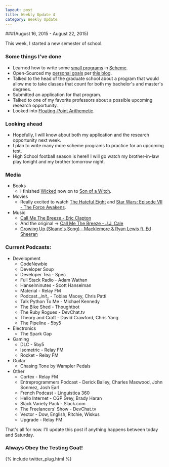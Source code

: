 ```yaml
---
layout: post
title: Weekly Update 4
category: Weekly Update
---
```

###(August 16, 2015 - August 22, 2015)

This week, I started a new semester of school.

<!--end of excerpt-->
### Some things I've done
* Learned how to write some [small programs](https://github.com/kylegalloway/cs503) in [Scheme](http://www.schemers.org/).
* Open-Sourced my [personal goals](https://github.com/kylegalloway/personal-goals) per [this blog](http://una.im/personal-goals-guide/#💁).
* Talked to the head of the graduate school about a program that would allow me to take classes that count for both my bachelor's and master's degrees.
* Submitted an application for that program.
* Talked to one of my favorite professors about a possible upcoming research opportunity.
* Looked into [Floating-Point Arithemetic](http://floating-point-gui.de/).

### Looking ahead
* Hopefully, I will know about both my application and the research opportunity next week.
* I plan to write many more scheme programs to practice for an upcoming test.
* High School football season is here!! I will go watch my brother-in-law play tonight and my brother tomorrow night.

### Media
* Books
    * I finished [Wicked](https://www.goodreads.com/book/show/37442.Wicked) now on to [Son of a Witch](https://www.goodreads.com/book/show/13521.Son_of_a_Witch).
* Movies
    * Really excited to watch [The Hateful Eight](http://www.imdb.com/title/tt3460252/) and [Star Wars: Episode VII - The Force Awakens](http://www.imdb.com/title/tt2488496/).
* Music
    * [Call Me The Breeze - Eric Clapton](https://www.youtube.com/watch?v=zsqF3p8ORDE)
    * And the original -> [Call Me The Breeze - J.J. Cale](https://www.youtube.com/watch?v=TlppIdtLw5A)
    * [Growing Up (Sloane's Song) - Macklemore & Ryan Lewis ft. Ed Sheeran](https://www.youtube.com/watch?v=6mhtJduoCZ0)

### Current Podcasts:
* Development
    * CodeNewbie
    * Developer Soup
    * Developer Tea - Spec
    * Full Stack Radio - Adam Wathan
    * Hanselminutes - Scott Hanselman
    * Material - Relay FM
    * Podcast.\__init__ - Tobias Macey, Chris Patti
    * Talk Python To Me - Michael Kennedy
    * The Bike Shed - Thoughtbot
    * The Ruby Rogues - DevChat.tv
    * Theory and Craft - David Crawford, Chris Yang
    * The Pipeline - 5by5
* Electronics
    * The Spark Gap
* Gaming
    * DLC - 5by5
    * Isometric - Relay FM
    * Rocket - Relay FM
* Guitar
    * Chasing Tone by Wampler Pedals
* Other
    * Cortex - Relay FM
    * Entreprogrammers Podcast - Derick Bailey, Charles Maxwood, John Sonmez, Josh Earl
    * French Podcast - Linguistica 360
    * Hello Internet - CGP Grey, Brady Haran
    * Slack Variety Pack - Slack.com
    * The Freelancers' Show - DevChat.tv
    * Vector - Dow, English, Ritchie, Wiskus
    * Upgrade - Relay FM


That's all for now. I'll update this post if anything happens between today and Saturday.

### Always Obey the Testing Goat!

{% include twitter_plug.html %}
